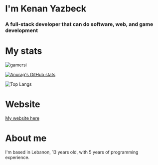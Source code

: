 # I'm Kenan Yazbeck
### A full-stack developer that can do software, web, and game development

# My stats
<p align="left"> <img src="https://komarev.com/ghpvc/?username=kenan238&label=Profile%20views&color=0e75b6&style=flat" alt="gamersi" /> </p>

[![Anurag's GitHub stats](https://github-readme-stats.vercel.app/api?username=kenan238&theme=merko)](https://github.com/anuraghazra/github-readme-stats)

![Top Langs](https://github-readme-stats.vercel.app/api/top-langs/?username=kenan238&theme=merko&layout=compact)
<!---
kenan238/kenan238 is a ✨ special ✨ repository because its `README.md` (this file) appears on your GitHub profile.
You can click the Preview link to take a look at your changes.
--->

# Website
[My website here](https://kenanyazbeck.com)

# About me
I'm based in Lebanon, 13 years old, with 5 years of programming experience.
